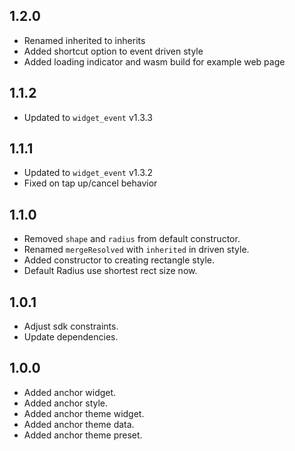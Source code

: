 ## 1.2.0

* Renamed inherited to inherits
* Added shortcut option to event driven style
* Added loading indicator and wasm build for example web page

## 1.1.2

* Updated to `widget_event` v1.3.3

## 1.1.1

* Updated to `widget_event` v1.3.2
* Fixed on tap up/cancel behavior

## 1.1.0

* Removed `shape` and `radius` from default constructor.
* Renamed `mergeResolved` with `inherited` in driven style.
* Added constructor to creating rectangle style.
* Default Radius use shortest rect size now.

## 1.0.1

* Adjust sdk constraints.
* Update dependencies.

## 1.0.0

* Added anchor widget.
* Added anchor style.
* Added anchor theme widget.
* Added anchor theme data.
* Added anchor theme preset.
